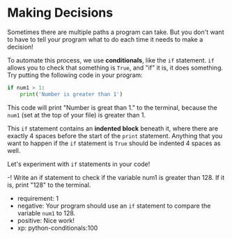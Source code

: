 # Making Decisions

Sometimes there are multiple paths a program can take. But you don't want to have to tell your program what to do each time it needs to make a decision!

To automate this process, we use **conditionals**, like the `if` statement. `if` allows you to check that something is `True`, and "if" it is, it does something. Try putting the following code in your program:
```python
if num1 > 1:
    print('Number is greater than 1')
```
This code will print "Number is great than 1." to the terminal, because the `num1` (set at the top of your file) is greater than 1.

This `if` statement contains an **indented block** beneath it, where there are exactly 4 spaces before the start of the `print` statement. Anything that you want to happen if the `if` statement is `True` should be indented 4 spaces as well. 

Let's experiment with `if` statements in your code!

-! Write an if statement to check if the variable num1 is greater than 128. If it is, print "128" to the terminal.
  * requirement: 1
  * negative: Your program should use an `if` statement to compare the variable `num1` to 128.
  * positive: Nice work!
  * xp: python-conditionals:100

